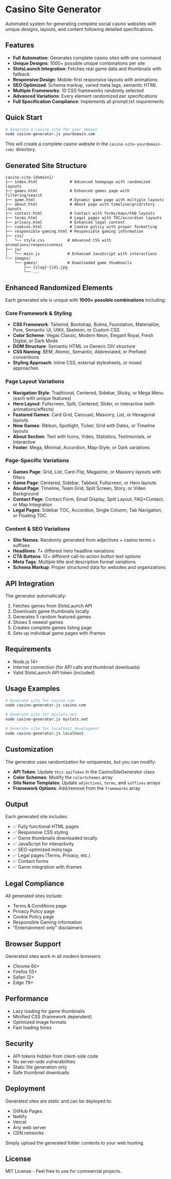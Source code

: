 # Casino Site Generator

Automated system for generating complete social casino websites with unique designs, layouts, and content following detailed specifications.

## Features

- **Full Automation**: Generates complete casino sites with one command
- **Unique Designs**: 1000+ possible unique combinations per site
- **SlotsLaunch Integration**: Fetches real game data and thumbnails with fallback
- **Responsive Design**: Mobile-first responsive layouts with animations
- **SEO Optimized**: Schema markup, varied meta tags, semantic HTML
- **Multiple Frameworks**: 10 CSS frameworks randomly selected
- **Advanced Variations**: Every element randomized per specifications
- **Full Specification Compliance**: Implements all prompt.txt requirements

## Quick Start

```bash
# Generate a casino site for your domain
node casino-generator.js yourdomain.com
```

This will create a complete casino website in the `casino-site-yourdomain-com/` directory.

## Generated Site Structure

```
casino-site-{domain}/
├── index.html              # Advanced homepage with randomized layouts
├── games.html              # Enhanced games page with filtering/search
├── game.html               # Dynamic game page with multiple layouts
├── about.html              # About page with timeline/grid/story layouts
├── contact.html            # Contact with forms/maps/FAQ layouts
├── terms.html              # Legal pages with TOC/accordion layouts
├── privacy.html            # Enhanced legal content
├── cookies.html            # Cookie policy with proper formatting
├── responsible-gaming.html # Responsible gaming information
├── css/
│   └── style.css          # Advanced CSS with animations/responsiveness
├── js/
│   └── main.js            # Enhanced JavaScript with interactions
└── images/
    └── games/             # Downloaded game thumbnails
        ├── {slug}-{id}.jpg
        └── ...
```

## Enhanced Randomized Elements

Each generated site is unique with **1000+ possible combinations** including:

### **Core Framework & Styling**
- **CSS Framework**: Tailwind, Bootstrap, Bulma, Foundation, Materialize, Pure, Semantic UI, UIKit, Skeleton, or Custom CSS
- **Color Scheme**: Vegas Classic, Modern Neon, Elegant Royal, Fresh Digital, or Dark Mode
- **DOM Structure**: Semantic HTML vs Generic DIV structure
- **CSS Naming**: BEM, Atomic, Semantic, Abbreviated, or Prefixed conventions
- **Styling Approach**: Inline CSS, external stylesheets, or mixed approaches

### **Page Layout Variations**
- **Navigation Style**: Traditional, Centered, Sidebar, Sticky, or Mega Menu (each with unique features)
- **Hero Layout**: Fullscreen, Split, Centered, Slider, or Interactive (with animations/effects)
- **Featured Games**: Card Grid, Carousel, Masonry, List, or Hexagonal layouts
- **New Games**: Ribbon, Spotlight, Ticker, Grid with Dates, or Timeline layouts
- **About Section**: Text with Icons, Video, Statistics, Testimonials, or Interactive
- **Footer**: Mega, Minimal, Accordion, Map-Style, or Dark variations

### **Page-Specific Variations**
- **Games Page**: Grid, List, Card-Flip, Magazine, or Masonry layouts with filters
- **Game Page**: Centered, Sidebar, Tabbed, Fullscreen, or Hero layouts
- **About Page**: Timeline, Team Grid, Split Screen, Story, or Video Background
- **Contact Page**: Contact Form, Email Display, Split Layout, FAQ+Contact, or Map Integration
- **Legal Pages**: Sidebar TOC, Accordion, Single Column, Tab Navigation, or Floating TOC

### **Content & SEO Variations**
- **Site Names**: Randomly generated from adjectives + casino terms + suffixes
- **Headlines**: 7+ different hero headline variations
- **CTA Buttons**: 12+ different call-to-action button text options
- **Meta Tags**: Multiple title and description format variations
- **Schema Markup**: Proper structured data for websites and organizations

## API Integration

The generator automatically:

1. Fetches games from SlotsLaunch API
2. Downloads game thumbnails locally
3. Generates 5 random featured games
4. Shows 5 newest games
5. Creates complete games listing page
6. Sets up individual game pages with iframes

## Requirements

- Node.js 14+
- Internet connection (for API calls and thumbnail downloads)
- Valid SlotsLaunch API token (included)

## Usage Examples

```bash
# Generate site for casino.com
node casino-generator.js casino.com

# Generate site for myslots.net  
node casino-generator.js myslots.net

# Generate site for localhost development
node casino-generator.js localhost
```

## Customization

The generator uses randomization for uniqueness, but you can modify:

- **API Token**: Update `this.apiToken` in the CasinoSiteGenerator class
- **Color Schemes**: Modify the `colorSchemes` array
- **Site Name Templates**: Update `adjectives`, `terms`, and `suffixes` arrays
- **Framework Options**: Add/remove from the `frameworks` array

## Output

Each generated site includes:

- ✅ Fully functional HTML pages
- ✅ Responsive CSS styling
- ✅ Game thumbnails downloaded locally
- ✅ JavaScript for interactivity
- ✅ SEO-optimized meta tags
- ✅ Legal pages (Terms, Privacy, etc.)
- ✅ Contact forms
- ✅ Game integration with iframes

## Legal Compliance

All generated sites include:
- Terms & Conditions page
- Privacy Policy page  
- Cookie Policy page
- Responsible Gaming information
- "Entertainment only" disclaimers

## Browser Support

Generated sites work in all modern browsers:
- Chrome 60+
- Firefox 55+
- Safari 12+
- Edge 79+

## Performance

- Lazy loading for game thumbnails
- Minified CSS (framework dependent)
- Optimized image formats
- Fast loading times

## Security

- API tokens hidden from client-side code
- No server-side vulnerabilities
- Static file generation only
- Safe thumbnail downloads

## Deployment

Generated sites are static and can be deployed to:
- GitHub Pages
- Netlify
- Vercel
- Any web server
- CDN networks

Simply upload the generated folder contents to your web hosting.

## License

MIT License - Feel free to use for commercial projects.